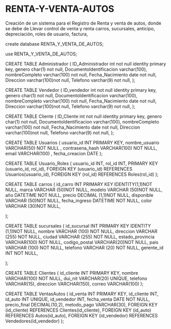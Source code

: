 # RENTA-Y-VENTA-AUTOS
Creación de un sistema para el Registro de Renta  y venta de autos, donde se debe de Llevar control de venta y renta carros, sucursales, anticipo, depreciación, roles de usuario, factura, 

create database RENTA_Y_VENTA_DE_AUTOS;
	
use RENTA_Y_VENTA_DE_AUTOS;

CREATE TABLE Administrador (
	ID_Administrador int not null identity primary key,
	genero char(1) not null,
	DocumentoIdentificacion varchar(100),
	nombreCompleto varchar(100) not null,
	Fecha_Nacimiento date not null,
	Direccion varchar(100)not null,
	Telefono varchar(9) not null,
);

CREATE TABLE Vendedor (
	ID_vendedor int not null identity primary key,
	genero char(1) not null,
	DocumentoIdentificacion varchar(100),
	nombreCompleto varchar(100) not null,
	Fecha_Nacimiento date not null,
	Direccion varchar(100)not null,
	Telefono varchar(9) not null,
);

CREATE TABLE Cliente (
	ID_Cliente int not null identity primary key,
	genero char(1) not null,
	DocumentoIdentificacion varchar(100),
	nombreCompleto varchar(100) not null,
	Fecha_Nacimiento date not null,
	Direccion varchar(100)not null,
	Telefono varchar(9) not null,
);

CREATE TABLE Usuarios (
    usuario_id INT PRIMARY KEY,
    nombre_usuario VARCHAR(50) NOT NULL ,
    contrasena_hash VARCHAR(100) NOT NULL, 
    email VARCHAR(100) ,
    fecha_creacion DATE
);

CREATE TABLE Usuario_Roles (
    usuario_id INT,
    rol_id INT,
    PRIMARY KEY (usuario_id, rol_id),
    FOREIGN KEY (usuario_id) REFERENCES Usuarios(usuario_id),
    FOREIGN KEY (rol_id) REFERENCES Roles(rol_id)
	);

CREATE TABLE carros (
id_carro INT PRIMARY KEY IDENTITY(1,1)NOT NULL,
marca VARCHAR (50)NOT NULL,
modelo VARCHAR (50)NOT NULL,
año DATETIME NOT NULL,
precio DECIMAL (1,1)NOT NULL,
disponible VARCHAR (50)NOT NULL,
fecha_ingreso DATETIME NOT NULL,
color VARCHAR (30)NOT NULL,

);

CREATE TABLE sucursales (
id_sucursal INT PRIMARY KEY IDENTITY (1,1)NOT NULL,
nombre VARCHAR (100) NOT NULL,
direccion VARCHAR (255) NOT NULL,
ciudad VARCHAR (255) NOT NULL,
estado_provincia VARCHAR(100) NOT NULL,
codigo_postal VARCHAR(20)NOT NULL,
pais VARCHAR (100) NOT NULL,
telefono VARCHAR (20) NOT NULL,
gerente_id INT NOT NULL,

);

CREATE TABLE Clientes (
    id_cliente INT  PRIMARY KEY,
    nombre VARCHAR(100) NOT NULL,
    dui_nit VARCHAR(20) UNIQUE,
    telefono VARCHAR(15),
    direccion VARCHAR(150),
    correo VARCHAR(100)
);

CREATE TABLE VentasAutos (
    id_venta INT  PRIMARY KEY,
    id_cliente INT,
    id_auto INT UNIQUE,
    id_vendedor INT,
    fecha_venta DATE NOT NULL,
    precio_final DECIMAL(10,2),
    metodo_pago VARCHAR(30),
    FOREIGN KEY (id_cliente) REFERENCES Clientes(id_cliente),
    FOREIGN KEY (id_auto) REFERENCES Autos(id_auto),
    FOREIGN KEY (id_vendedor) REFERENCES Vendedores(id_vendedor)
);
